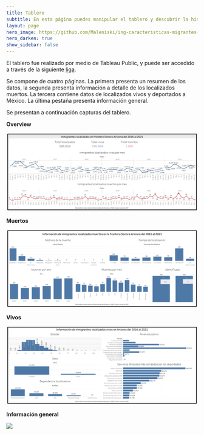 ```yaml
---
title: Tablero
subtitle: En esta página puedes manipular el tablero y descubrir la historia
layout: page
hero_image: https://github.com/Maleniski/ing-caracteristicas-migrantes-sonora-arizona/raw/main/docs/imagenes/f960x540-427615_501690_0.jpg
hero_darken: true
show_sidebar: false
---
```


El tablero fue realizado por medio de Tableau Public, y puede ser accedido a través de la siguiente [liga](https://public.tableau.com/app/profile/maleniski/viz/InmigranteslocalizadosenfronteraSonora-Arizona2016-2021/Overview). 

Se compone de cuatro páginas. La primera presenta un resumen de los datos, la segunda presenta información a detalle de los localizados muertos. La tercera contiene datos de localizados vivos y deportados a México. La última pestaña presenta información general.

Se presentan a continuación capturas del tablero.

**Overview**

![](https://github.com/Maleniski/ing-caracteristicas-migrantes-sonora-arizona/raw/main/docs/imagenes/Overview.png)

**Muertos**

![](https://github.com/Maleniski/ing-caracteristicas-migrantes-sonora-arizona/raw/main/docs/imagenes/Muertos.png)

**Vivos**

![](https://github.com/Maleniski/ing-caracteristicas-migrantes-sonora-arizona/raw/main/docs/imagenes/Vivos.png)

**Información general**

![](https://github.com/Maleniski/ing-caracteristicas-migrantes-sonora-arizona/raw/main/docs/imagenes/Informaci%C3%B3n%20general.png)



